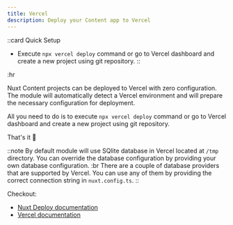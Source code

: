 ```yaml
---
title: Vercel
description: Deploy your Content app to Vercel
---
```


::card
Quick Setup

- Execute `npx vercel deploy` command or go to Vercel dashboard and create a new project using git repository.
::

:hr

Nuxt Content projects can be deployed to Vercel with zero configuration. The module will automatically detect a Vercel environment and will prepare the necessary configuration for deployment.

All you need to do is to execute `npx vercel deploy` command or go to Vercel dashboard and create a new project using git repository.

That's it :tada:

::note
By default module will use SQlite database in Vercel located at `/tmp` directory. You can override the database configuration by providing your own database configuration.
:br
There are a couple of database providers that are supported by Vercel. You can use any of them by providing the correct connection string in `nuxt.config.ts`.
::

Checkout:

- [Nuxt Deploy documentation](https://nuxt.com/deploy/vercel)
- [Vercel documentation](https://vercel.com/docs/deployments/deployment-methods)
